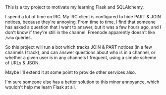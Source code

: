 This is a toy project to motivate my learning Flask and SQLAlchemy.

I spend a lot of time on IRC.  My IRC client is configured to hide
PART & JOIN notices, because they're annoying.  From time to time, I
find that someone has asked a question that I want to answer, but it
was a few hours ago, and I don't know if they're still in the channel.
Freenode apparently doesn't like `/who` queries.

So this project will run a bot which tracks JOIN & PART notices (in a
few channels I track), and can answer questions about who is in a
channel, or whether a given user is in any channels I frequent, using
a simple scheme of URLs & JSON.

Maybe I'll extend it at some point to provide other services also.

I'm sure someone else has a better solution to this minor annoyance,
which wouldn't help me learn Flask at all.
